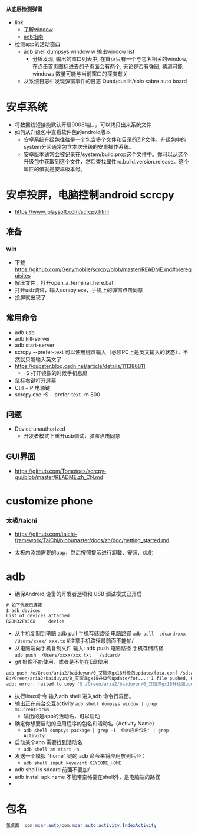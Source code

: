 #### 从底层检测弹窗
- link
  - [了解window](https://blog.csdn.net/A38017032/article/details/70148665?locationNum=9&fps=1)
  - [adb指南](https://developer.android.google.cn/training/testing/performance)
- 检测app的活动窗口
  - adb shell dumpsys window w 输出window list
    - 分析发现, 输出的窗口列表中, 在首页只有一个与包名相关的window, 在点击首页图标进去的子页面会有两个, 无论是否有弹窗, 猜测可能windows 数量可能与当前窗口的深度有关
  - 从系统日志中发现弹窗事件的日志
Quad/duallit/solo sabre auto board
# 安卓系统
- 将数据线短接能默认开启9008端口，可以拷贝出来系统文件
- 如何从升级包中查看软件包的android版本
  - 安卓系统升级包往往是一个包含多个文件和目录的ZIP文件。升级包中的system分区通常包含本次升级的安卓操作系统。
  - 安卓版本通常会被记录在/system/build.prop这个文件中。你可以从这个升级包中获取到这个文件，然后查找属性ro.build.version.release。这个属性的值就是安卓版本号。
# 安卓投屏，电脑控制android scrcpy
- https://www.iplaysoft.com/scrcpy.html
## 准备
### win
- 下载 https://github.com/Genymobile/scrcpy/blob/master/README.md#prerequisites
- 解压文件，打开open_a_terminal_here.bat
- 打开usb调试，输入scrapy.exe，手机上的弹窗点击同意
- 投屏就出现了
  
## 常用命令
- adb usb
- adb kill-server
- adb start-server
- scrcpy --prefer-text 可以使用键盘输入（必须PC上是英文输入的状态），不然就只能输入英文了
- https://cupster.blog.csdn.net/article/details/111386811
  - -S 打开镜像的时候手机息屏
- 鼠标右键打开屏幕
- Ctrl + P 电源键
- scrcpy.exe -S --prefer-text -m 800

## 问题
- Device unauthorized
  - 开发者模式下重开usb调试，弹窗点击同意
  
## GUI界面
- https://github.com/Tomotoes/scrcpy-gui/blob/master/README.zh_CN.md

# customize phone 
### 太极/taichi
- https://github.com/taichi-framework/TaiChi/blob/master/docs/zh/doc/getting_started.md

- 太极内添加需要的app，然后按照提示进行卸载、安装、优化


# adb
- 确保Android 设备的开发者选项和 USB 调试模式已开启
```cs
# 如下代表已连接
$ adb devices
List of devices attached
R28M32FWJ6X     device
```
- 从手机复制到电脑
adb pull 手机存储路径  电脑路径
`adb pull  sdcard/xxx  /Users/xxxx/ xxx.tx` #注意手机路径最前面不能加/
- 从电脑端向手机复制文件
输入: adb push 电脑路径  手机存储路径  
`adb push  /Users/xxxx/xxx.txt   /sdcard/`
- git 好像不能使用，或者是不能在E盘使用
```sh
adb push /e/Green/aria2/baiduyun/0_艾瑞泽gx18升级包update/fota.conf /sdcard/
E:/Green/aria2/baiduyun/0_艾瑞泽gx18升级包update/fot...: 1 file pushed, 0 skipped. 3.3 MB/s (484 bytes in 0.000s)
adb: error: failed to copy 'E:/Green/aria2/baiduyun/0_艾瑞泽gx18升级包update/fota.conf' to 'E:/software/Git/sdcard/': remote secure_mkdirs failed: No such file or directory
```
- 执行linux命令 输入adb shell 进入adb 命令行界面。
- 输出正在前台交互activity `adb shell dumpsys window | grep mCurrentFocus`
  - 输出的是app的活动名，可以启动
- 确定你想要启动的应用程序的包名和活动名（Activity Name）
  - `adb shell dumpsys package | grep -i '你的应用包名' | grep Activity`
- 启动某个app 需要找到活动名
  - `adb shell am start -n `
- 发送一个模拟 "home" 键的 adb 命令来将应用放到后台：
  - `adb shell input keyevent KEYCODE_HOME`
- adb shell ls sdcard 前面不要加/
- adb install apk.name 不能带空格要在shell外，是电脑端的路径
- 
# 包名
```cs
氢桌面  com.mcar.auto/com.mcar.auto.activity.IndexActivity
```